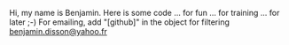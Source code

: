 Hi, my name is Benjamin.
Here is some code ...
for fun ...
for training ...
for later ;-)
For emailing, add "[github]" in the object for filtering
benjamin.disson@yahoo.fr

<!---
- 👋 Hi, I’m @BenjaminDisson
- 👀 I’m interested in ...
- 🌱 I’m currently learning ...
- 💞️ I’m looking to collaborate on ...
- 📫 How to reach me ...
- 😄 Pronouns: ...
- ⚡ Fun fact: ...

BenjaminDisson/BenjaminDisson is a ✨ special ✨ repository because its `README.md` (this file) appears on your GitHub profile.
You can click the Preview link to take a look at your changes.
--->
